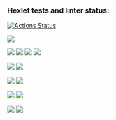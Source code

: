 ### Hexlet tests and linter status:
[![Actions Status](https://github.com/2PizzaOz/js-starter-project-44/actions/workflows/hexlet-check.yml/badge.svg)](https://github.com/2PizzaOz/js-starter-project-44/actions)

<a href="https://codeclimate.com/github/2PizzaOz/js-starter-project-44/maintainability"><img src="https://api.codeclimate.com/v1/badges/457f3084179855713fec/maintainability" /></a>

<a href="https://asciinema.org/a/kxZ2IBFvRTjJ6VfnDDs7b8L78" target="_blank"><img src="https://asciinema.org/a/kxZ2IBFvRTjJ6VfnDDs7b8L78.svg" /></a>
<a href="https://asciinema.org/a/NSMm2NrQBtZP0eKDBocgwuk2o" target="_blank"><img src="https://asciinema.org/a/NSMm2NrQBtZP0eKDBocgwuk2o.svg" /></a>
<a href="https://asciinema.org/a/zaX7SPwNt7fWa6WrNK00Ac5lu" target="_blank"><img src="https://asciinema.org/a/zaX7SPwNt7fWa6WrNK00Ac5lu.svg" /></a>
<a href="https://asciinema.org/a/Ts0kNGLhtgs77bd0bjp7x0IvS" target="_blank"><img src="https://asciinema.org/a/Ts0kNGLhtgs77bd0bjp7x0IvS.svg" /></a>

<a href="https://asciinema.org/a/kt0CNAh6Ihc1taDAGDO2W6yd8" target="_blank"><img src="https://asciinema.org/a/kt0CNAh6Ihc1taDAGDO2W6yd8.svg" /></a>
<a href="https://asciinema.org/a/d2HpvTbpQUx5G02qJkfnZGctC" target="_blank"><img src="https://asciinema.org/a/d2HpvTbpQUx5G02qJkfnZGctC.svg" /></a>

<a href="https://asciinema.org/a/dex4DftBCAt5qcxuWKrhtPtbq" target="_blank"><img src="https://asciinema.org/a/dex4DftBCAt5qcxuWKrhtPtbq.svg" /></a>
<a href="https://asciinema.org/a/OXEilK7QGenUI9eFUzSdpjdvS" target="_blank"><img src="https://asciinema.org/a/OXEilK7QGenUI9eFUzSdpjdvS.svg" /></a>

<a href="https://asciinema.org/a/OvfAPLLLxGYnjomZIsD3eF9gR" target="_blank"><img src="https://asciinema.org/a/OvfAPLLLxGYnjomZIsD3eF9gR.svg" /></a>
<a href="https://asciinema.org/a/2ZJ6MdDsjPhA2eA179p9wAqRx" target="_blank"><img src="https://asciinema.org/a/2ZJ6MdDsjPhA2eA179p9wAqRx.svg" /></a>

<a href="https://asciinema.org/a/NoAhH9kdyDZsXPxz5HvT7WrfT" target="_blank"><img src="https://asciinema.org/a/NoAhH9kdyDZsXPxz5HvT7WrfT.svg" /></a>
<a href="https://asciinema.org/a/pOdwvXlCOvqjsCCMDq9vGKord" target="_blank"><img src="https://asciinema.org/a/pOdwvXlCOvqjsCCMDq9vGKord.svg" /></a>